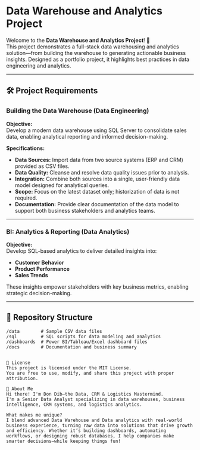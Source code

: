 

# Data Warehouse and Analytics Project

Welcome to the **Data Warehouse and Analytics Project**! 🚀  
This project demonstrates a full-stack data warehousing and analytics solution—from building the warehouse to generating actionable business insights. Designed as a portfolio project, it highlights best practices in data engineering and analytics.

---

## 🛠️ Project Requirements

### Building the Data Warehouse (Data Engineering)

**Objective:**  
Develop a modern data warehouse using SQL Server to consolidate sales data, enabling analytical reporting and informed decision-making.

**Specifications:**
- **Data Sources:** Import data from two source systems (ERP and CRM) provided as CSV files.
- **Data Quality:** Cleanse and resolve data quality issues prior to analysis.
- **Integration:** Combine both sources into a single, user-friendly data model designed for analytical queries.
- **Scope:** Focus on the latest dataset only; historization of data is not required.
- **Documentation:** Provide clear documentation of the data model to support both business stakeholders and analytics teams.

---

### BI: Analytics & Reporting (Data Analytics)

**Objective:**  
Develop SQL-based analytics to deliver detailed insights into:
- **Customer Behavior**
- **Product Performance**
- **Sales Trends**

These insights empower stakeholders with key business metrics, enabling strategic decision-making.

---

## 📂 Repository Structure

```plaintext
/data        # Sample CSV data files
/sql         # SQL scripts for data modeling and analytics
/dashboards  # Power BI/Tableau/Excel dashboard files
/docs        # Documentation and business summary


📝 License
This project is licensed under the MIT License.
You are free to use, modify, and share this project with proper attribution.

🌟 About Me
Hi there! I'm Don Dib—the Data, CRM & Logistics Mastermind.
I'm a Senior Data Analyst specializing in data warehouses, business intelligence, CRM systems, and logistics analytics.

What makes me unique?
I blend advanced Data Warehouse and Data analytics with real-world business experience, turning raw data into solutions that drive growth and efficiency. Whether it’s building dashboards, automating workflows, or designing robust databases, I help companies make smarter decisions—while keeping things fun!


